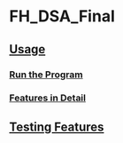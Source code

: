 # FH_DSA_Final

## [Usage](#usage)
### [Run the Program](#run-the-program)
### [Features in Detail](#features-in-detail)

## [Testing Features](#testing-features)
